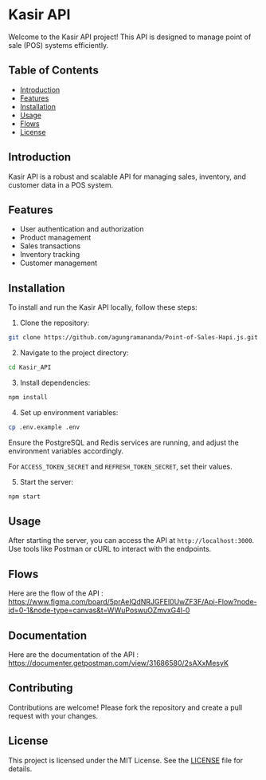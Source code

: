 # Kasir API

Welcome to the Kasir API project! This API is designed to manage point of sale (POS) systems efficiently.

## Table of Contents

- [Introduction](#introduction)
- [Features](#features)
- [Installation](#installation)
- [Usage](#usage)
- [Flows](#flows)
- [License](#license)

## Introduction

Kasir API is a robust and scalable API for managing sales, inventory, and customer data in a POS system.

## Features

- User authentication and authorization
- Product management
- Sales transactions
- Inventory tracking
- Customer management

## Installation

To install and run the Kasir API locally, follow these steps:

1. Clone the repository:

```sh
git clone https://github.com/agungramananda/Point-of-Sales-Hapi.js.git
```

2. Navigate to the project directory:

```sh
cd Kasir_API
```

3. Install dependencies:

```sh
npm install
```

4. Set up environment variables:

```sh
cp .env.example .env
```

Ensure the PostgreSQL and Redis services are running, and adjust the environment variables accordingly.

For `ACCESS_TOKEN_SECRET` and `REFRESH_TOKEN_SECRET`, set their values.

5. Start the server:

```sh
npm start
```

## Usage

After starting the server, you can access the API at `http://localhost:3000`. Use tools like Postman or cURL to interact with the endpoints.

## Flows

Here are the flow of the API : https://www.figma.com/board/5prAeIQdNRJGFEl0UwZF3F/Api-Flow?node-id=0-1&node-type=canvas&t=WWuPoswuOZmvxG4l-0

## Documentation

Here are the documentation of the API : https://documenter.getpostman.com/view/31686580/2sAXxMesyK

## Contributing

Contributions are welcome! Please fork the repository and create a pull request with your changes.

## License

This project is licensed under the MIT License. See the [LICENSE](LICENSE) file for details.
